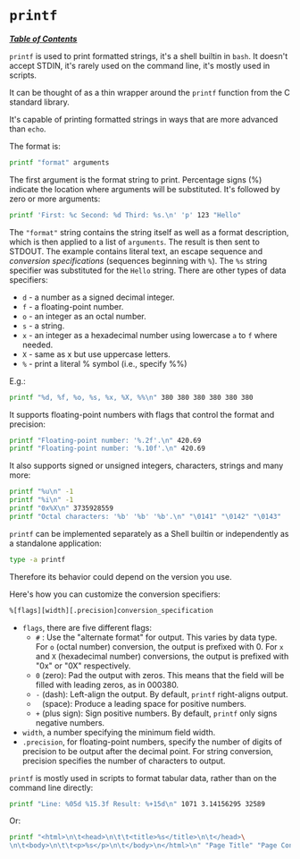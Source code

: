 # `printf`

[***Table of Contents***](/README.md)

`printf` is used to print formatted strings, it's a shell builtin in `bash`. It
doesn't accept STDIN, it's rarely used on the command line, it's mostly used in
scripts. 

It can be thought of as a thin wrapper around the `printf` function from the C
standard library. 

It's capable of printing formatted strings in ways that are more advanced than
`echo`.

The format is:

```bash
printf "format" arguments
```

The first argument is the format string to print. Percentage signs (%) indicate
the location where arguments will be substituted. It's followed by zero or more
arguments:

```bash
printf 'First: %c Second: %d Third: %s.\n' 'p' 123 "Hello"
```

The `"format"` string contains the string itself as well as a format
description, which is then applied to a list of `arguments`. The result is then
sent to STDOUT. The example contains literal text, an escape sequence and
*conversion specifications* (sequences beginning with `%`). The `%s` string
specifier was substituted for the `Hello` string. There are other types of data
specifiers:
- `d` - a number as a signed decimal integer.
- `f` - a floating-point number.
- `o` - an integer as an octal number.
- `s` - a string.
- `x` - an integer as a hexadecimal number using lowercase `a` to `f`
  where needed.
- `X` - same as x but use uppercase letters.
- `%` - print a literal % symbol (i.e., specify %%)

E.g.:

```bash
printf "%d, %f, %o, %s, %x, %X, %%\n" 380 380 380 380 380 380 
```

It supports floating-point numbers with flags that control the format and
precision:

```bash
printf "Floating-point number: '%.2f'.\n" 420.69
printf "Floating-point number: '%.10f'.\n" 420.69
```

It also supports signed or unsigned integers, characters, strings and many
more:

```bash
printf "%u\n" -1
printf "%i\n" -1
printf "0x%X\n" 3735928559
printf "Octal characters: '%b' '%b' '%b'.\n" "\0141" "\0142" "\0143"
```

`printf` can be implemented separately as a Shell builtin or independently as a
standalone application:

```bash
type -a printf
```

Therefore its behavior could depend on the version you use.

Here's how you can customize the conversion specifiers:

```bash
%[flags][width][.precision]conversion_specification
```

- `flags`, there are five different flags:
   - `#` : Use the "alternate format" for output. This varies by data type.
     For `o` (octal number) conversion, the output is prefixed with 0. 
     For `x` and `X` (hexadecimal number) conversions, the output is 
     prefixed with "0x" or "0X" respectively.
   - `0` (zero): Pad the output with zeros. This means that the field will 
     be filled with leading zeros, as in 000380.
   - `-` (dash): Left-align the output. By default, `printf` right-aligns 
     output.
   - ` ` (space): Produce a leading space for positive numbers.
   - `+` (plus sign): Sign positive numbers. By default, `printf` only 
     signs negative numbers. 
- `width`, a number specifying the minimum field width.
- `.precision`, for floating-point numbers, specify the number of digits of
  precision to be output after the decimal point. For string conversion,
  precision specifies the number of characters to output.

`printf` is mostly used in scripts to format tabular data, rather than on the
command line directly:

```bash
printf "Line: %05d %15.3f Result: %+15d\n" 1071 3.14156295 32589 
```

Or:

```bash
printf "<html>\n\t<head>\n\t\t<title>%s</title>\n\t</head>\
\n\t<body>\n\t\t<p>%s</p>\n\t</body>\n</html>\n" "Page Title" "Page Content"
```
